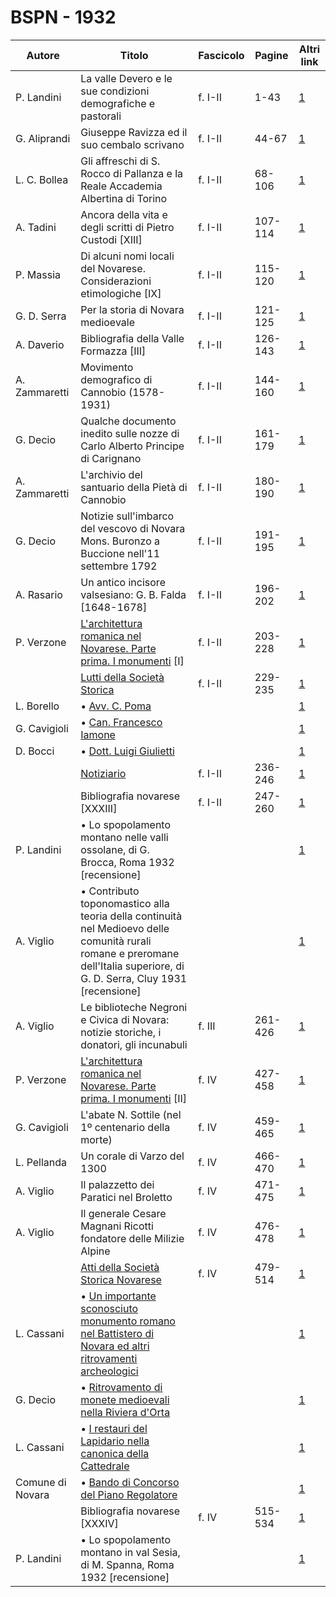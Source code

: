 # BSPN - 1932

| Autore           | Titolo                                                                                                                                                                      | Fascicolo | Pagine  | Altri link                                             |
|------------------|-----------------------------------------------------------------------------------------------------------------------------------------------------------------------------|-----------|---------|--------------------------------------------------------|
| P. Landini       | La valle Devero e le sue condizioni demografiche e pastorali                                                                                                                | f. I-II   | 1-43    | [1](https://en.calameo.com/read/00726073579a316982ffe) |
| G. Aliprandi     | Giuseppe Ravizza ed il suo cembalo scrivano                                                                                                                                 | f. I-II   | 44-67   | [1](https://en.calameo.com/read/00726073579a316982ffe) |
| L. C. Bollea     | Gli affreschi di S. Rocco di Pallanza e la Reale Accademia Albertina di Torino                                                                                              | f. I-II   | 68-106  | [1](https://en.calameo.com/read/00726073579a316982ffe) |
| A. Tadini        | Ancora della vita e degli scritti di Pietro Custodi [XIII]                                                                                                                  | f. I-II   | 107-114 | [1](https://en.calameo.com/read/00726073579a316982ffe) |
| P. Massia        | Di alcuni nomi locali del Novarese. Considerazioni etimologiche [IX]                                                                                                        | f. I-II   | 115-120 | [1](https://en.calameo.com/read/00726073579a316982ffe) |
| G. D. Serra      | Per la storia di Novara medioevale                                                                                                                                          | f. I-II   | 121-125 | [1](https://en.calameo.com/read/00726073579a316982ffe) |
| A. Daverio       | Bibliografia della Valle Formazza [III]                                                                                                                                     | f. I-II   | 126-143 | [1](https://en.calameo.com/read/00726073579a316982ffe) |
| A. Zammaretti    | Movimento demografico di Cannobio (1578-1931)                                                                                                                               | f. I-II   | 144-160 | [1](https://en.calameo.com/read/00726073579a316982ffe) |
| G. Decio         | Qualche documento inedito sulle nozze di Carlo Alberto Principe di Carignano                                                                                                | f. I-II   | 161-179 | [1](https://en.calameo.com/read/00726073579a316982ffe) |
| A. Zammaretti    | L'archivio del santuario della Pietà di Cannobio                                                                                                                            | f. I-II   | 180-190 | [1](https://en.calameo.com/read/00726073579a316982ffe) |
| G. Decio         | Notizie sull'imbarco del vescovo di Novara Mons. Buronzo a Buccione nell'11 settembre 1792                                                                                  | f. I-II   | 191-195 | [1](https://en.calameo.com/read/00726073579a316982ffe) |
| A. Rasario       | Un antico incisore valsesiano: G. B. Falda [1648-1678]                                                                                                                      | f. I-II   | 196-202 | [1](https://en.calameo.com/read/00726073579a316982ffe) |
| P. Verzone       | [L'architettura romanica nel Novarese. Parte prima. I monumenti](http://www.ssno.it/BSPNo/bspn_aromnov.html#XXVI1) [I]                                                      | f. I-II   | 203-228 | [1](https://en.calameo.com/read/00726073579a316982ffe) |
|                  | [Lutti della Società Storica](http://www.ssno.it/BSPNo/bspn_not32.html#321a)                                                                                                | f. I-II   | 229-235 | [1](https://en.calameo.com/read/00726073579a316982ffe) |
| L. Borello       | • [Avv. C. Poma](http://www.ssno.it/BSPNo/bspn_not32.html#321P)                                                                                                             |           |         | [1](https://en.calameo.com/read/00726073579a316982ffe) |
| G. Cavigioli     | • [Can. Francesco Iamone](http://www.ssno.it/BSPNo/bspn_not32.html#321I)                                                                                                    |           |         | [1](https://en.calameo.com/read/00726073579a316982ffe) |
| D. Bocci         | • [Dott. Luigi Giulietti](http://www.ssno.it/BSPNo/bspn_not32.html#321G)                                                                                                    |           |         | [1](https://en.calameo.com/read/00726073579a316982ffe) |
|                  | [Notiziario](http://www.ssno.it/BSPNo/bspn_not32.html#321b)                                                                                                                 | f. I-II   | 236-246 | [1](https://en.calameo.com/read/00726073579a316982ffe) |
|                  | Bibliografia novarese [XXXIII]                                                                                                                                              | f. I-II   | 247-260 | [1](https://en.calameo.com/read/00726073579a316982ffe) |
| P. Landini       | • Lo spopolamento montano nelle valli ossolane, di G. Brocca, Roma 1932 [recensione]                                                                                        |           |         | [1](https://en.calameo.com/read/00726073579a316982ffe) |
| A. Viglio        | • Contributo toponomastico alla teoria della continuità nel Medioevo delle comunità rurali romane e preromane dell'Italia superiore, di G. D. Serra, Cluy 1931 [recensione] |           |         | [1](https://en.calameo.com/read/00726073579a316982ffe) |
| A. Viglio        | Le biblioteche Negroni e Civica di Novara: notizie storiche, i donatori, gli incunabuli                                                                                     | f. III    | 261-426 | [1](https://en.calameo.com/read/00726073587790f22257e) |
| P. Verzone       | [L'architettura romanica nel Novarese. Parte prima. I monumenti](http://www.ssno.it/BSPNo/bspn_aromnov.html#XXVI2) [II]                                                     | f. IV     | 427-458 | [1](https://en.calameo.com/read/0072607353af3ec5090f0) |
| G. Cavigioli     | L'abate N. Sottile (nel 1º centenario della morte)                                                                                                                          | f. IV     | 459-465 | [1](https://en.calameo.com/read/0072607353af3ec5090f0) |
| L. Pellanda      | Un corale di Varzo del 1300                                                                                                                                                 | f. IV     | 466-470 | [1](https://en.calameo.com/read/0072607353af3ec5090f0) |
| A. Viglio        | Il palazzetto dei Paratici nel Broletto                                                                                                                                     | f. IV     | 471-475 | [1](https://en.calameo.com/read/0072607353af3ec5090f0) |
| A. Viglio        | Il generale Cesare Magnani Ricotti fondatore delle Milizie Alpine                                                                                                           | f. IV     | 476-478 | [1](https://en.calameo.com/read/0072607353af3ec5090f0) |
|                  | [Atti della Società Storica Novarese](http://www.ssno.it/BSPNo/bspn_not32.html#324)                                                                                         | f. IV     | 479-514 | [1](https://en.calameo.com/read/0072607353af3ec5090f0) |
| L. Cassani       | • [Un importante sconosciuto monumento romano nel Battistero di Novara ed altri ritrovamenti archeologici](http://www.ssno.it/BSPNo/bspn_not32.html#324batt)                |           |         | [1](https://en.calameo.com/read/0072607353af3ec5090f0) |
| G. Decio         | • [Ritrovamento di monete medioevali nella Riviera d'Orta](http://www.ssno.it/BSPNo/bspn_not32.html#324or)                                                                  |           |         | [1](https://en.calameo.com/read/0072607353af3ec5090f0) |
| L. Cassani       | • [I restauri del Lapidario nella canonica della Cattedrale](http://www.ssno.it/BSPNo/bspn_not32.html#324catt)                                                              |           |         | [1](https://en.calameo.com/read/0072607353af3ec5090f0) |
| Comune di Novara | • [Bando di Concorso del Piano Regolatore](http://www.ssno.it/BSPNo/bspn_not32.html#324PRG)                                                                                 |           |         | [1](https://en.calameo.com/read/0072607353af3ec5090f0) |
|                  | Bibliografia novarese [XXXIV]                                                                                                                                               | f. IV     | 515-534 | [1](https://en.calameo.com/read/0072607353af3ec5090f0) |
| P. Landini       | • Lo spopolamento montano in val Sesia, di M. Spanna, Roma 1932 [recensione]                                                                                                |           |         | [1](https://en.calameo.com/read/0072607353af3ec5090f0) |
